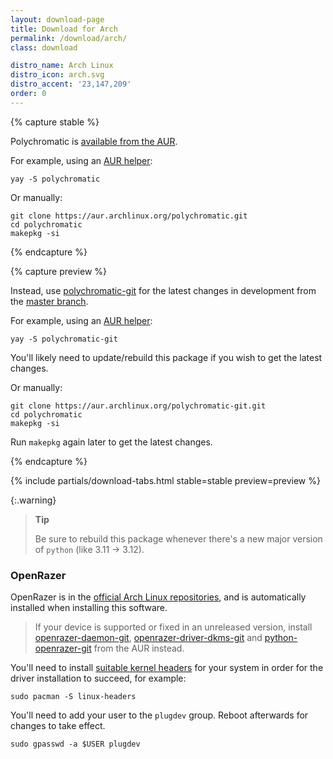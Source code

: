 ```yaml
---
layout: download-page
title: Download for Arch
permalink: /download/arch/
class: download

distro_name: Arch Linux
distro_icon: arch.svg
distro_accent: '23,147,209'
order: 0
---
```


{% capture stable %}

Polychromatic is [available from the AUR](https://aur.archlinux.org/packages/polychromatic/).

For example, using an [AUR helper](https://wiki.archlinux.org/title/AUR_helpers#Comparison_tables):

```shell
yay -S polychromatic
```

Or manually:

```shell
git clone https://aur.archlinux.org/polychromatic.git
cd polychromatic
makepkg -si
```

{% endcapture %}

{% capture preview %}

Instead, use [polychromatic-git](https://aur.archlinux.org/packages/polychromatic-git/)
for the latest changes in development from the [master branch](https://github.com/polychromatic/polychromatic/commits/master).

For example, using an [AUR helper](https://wiki.archlinux.org/title/AUR_helpers#Comparison_tables):

```shell
yay -S polychromatic-git
```

You'll likely need to update/rebuild this package if you wish to get the latest changes.

Or manually:

```shell
git clone https://aur.archlinux.org/polychromatic-git.git
cd polychromatic
makepkg -si
```

Run `makepkg` again later to get the latest changes.

{% endcapture %}

{% include partials/download-tabs.html
    stable=stable
    preview=preview
%}

{:.warning}
> **Tip**
>
> Be sure to rebuild this package whenever there's a new major version of `python` (like 3.11 → 3.12).


### OpenRazer

OpenRazer is in the [official Arch Linux repositories](https://archlinux.org/packages/?q=openrazer),
and is automatically installed when installing this software.

> If your device is supported or fixed in an unreleased version, install
[openrazer-daemon-git], [openrazer-driver-dkms-git] and [python-openrazer-git] from the AUR instead.

You'll need to install [suitable kernel headers] for your system in order for the driver installation
to succeed, for example:

```shell
sudo pacman -S linux-headers
```

You'll need to add your user to the `plugdev` group. Reboot afterwards for changes to take effect.

```shell
sudo gpasswd -a $USER plugdev
```

[suitable kernel headers]: https://archlinux.org/packages/?sort=&repo=Core&repo=Extra&q=linux+-headers&maintainer=&flagged=
[openrazer-daemon-git]: https://aur.archlinux.org/packages/openrazer-daemon-git
[openrazer-driver-dkms-git]: https://aur.archlinux.org/packages/openrazer-driver-dkms-git
[python-openrazer-git]: https://aur.archlinux.org/packages/python-openrazer-git
